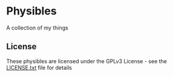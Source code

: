 # Physibles

A collection of my things

## License

These physibles are licensed under the GPLv3 License - see the [LICENSE.txt](LICENSE.txt) file for details
